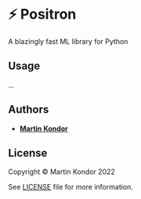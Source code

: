# ⚡ Positron

A blazingly fast ML library for Python

## Usage

...

## Authors

* **[Martin Kondor](https://github.com/MartinKondor)**


## License 

Copyright &copy; Martin Kondor 2022

See [LICENSE](./LICENSE) file for more information.
